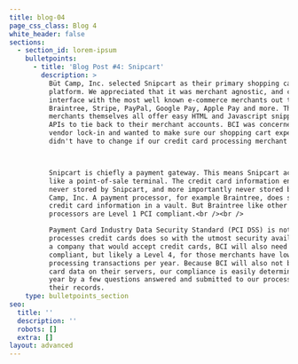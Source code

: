 ```yaml
---
title: blog-04
page_css_class: Blog 4
white_header: false
sections:
  - section_id: lorem-ipsum
    bulletpoints:
      - title: 'Blog Post #4: Snipcart'
        description: >
          Büt Camp, Inc. selected Snipcart as their primary shopping cart
          platform. We appreciated that it was merchant agnostic, and could
          interface with the most well known e-commerce merchants out there like
          Braintree, Stripe, PayPal, Google Pay, Apple Pay and more. The
          merchants themselves all offer easy HTML and Javascript snippets and
          APIs to tie back to their merchant accounts. BCI was concerned about
          vendor lock-in and wanted to make sure our shopping cart experience
          didn't have to change if our credit card processing merchant did.<br /><br />



          Snipcart is chiefly a payment gateway. This means Snipcart acts as
          like a point-of-sale terminal. The credit card information entered os
          never stored by Snipcart, and more importantly never stored by Büt
          Camp, Inc. A payment processor, for example Braintree, does store the
          credit card information in a vault. But Braintree like other
          processors are Level 1 PCI compliant.<br /><br />

          Payment Card Industry Data Security Standard (PCI DSS) is not a law. Rather, it is a set of industry security standards to ensure any company that accepts or
          processes credit cards does so with the utmost security available. As
          a company that would accept credit cards, BCI will also need to be PCI
          compliant, but likely a Level 4, for those merchants have lower
          processing transactions per year. Because BCI will also not be storing
          card data on their servers, our compliance is easily determined each
          year by a few questions answered and submitted to our processor for
          their records.
    type: bulletpoints_section
seo:
  title: ''
  description: ''
  robots: []
  extra: []
layout: advanced
---
```

